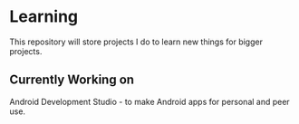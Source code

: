 # Learning
This repository will store projects I do to learn new things for bigger projects.

## Currently Working on
Android Development Studio - to make Android apps for personal and peer use.